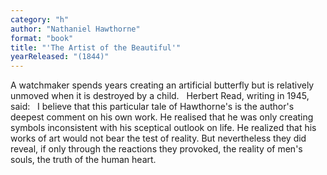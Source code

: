 ```yaml
---
category: "h"
author: "Nathaniel Hawthorne"
format: "book"
title: "'The Artist of the Beautiful'"
yearReleased: "(1844)"
---
```

A watchmaker spends years creating an artificial butterfly but is relatively unmoved when it is destroyed by a child.
 
Herbert Read, writing in 1945, said:
 
I believe that this particular tale of Hawthorne's is the author's deepest comment on his own work. He realised that he was only creating symbols inconsistent with his sceptical outlook on life. He realized that his works of art would not bear the test of reality. But nevertheless they did reveal, if only through the reactions they provoked, the reality of men's souls, the truth of the human heart.